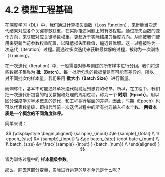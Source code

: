 
# 4.2 模型工程基础

在深度学习（DL）中，我们通过计算损失函数（Loss Function），来衡量当次迭代结果对应各个关键参数权重，在实际描述问题上的有效程度。通过损失函数的变化方向，来获取对应关键参数权重，更趋近于实际结果的梯度方向。从而被我们使用来更新当前参数权重配置，以降低损失函数值，逼近最优解。这一过程被称为一次迭代（Iteration）过程。而通过多次迭代来获取最优解的过程，被称为一次训练（Training）。

在一次迭代（Iteration）中，一般需要对参与训练的所有样本进行分组，我们将这些数据子集称为 **批（Batch）**。每一批所包含的数据量是有可能有差异的，所以，对不同批次的样本量，我们采用 **批大小（Batch Size）** 进行衡量。

而训练中，基本不可能通过单次迭代就能达到想要的结果。所以，在工程中，我们把一次迭代所包含的相关数据和处理的周期过程，称为一个 **时期（Epoch）**。用以区分深度学习学术概念的迭代，和工程执行层面的差异。因此，时期（Epoch）也可以代表数量级，即指代当前一次迭代过程中的所有批的输入样本个数。 **两者本质是一个概念的不同角度称呼。**

简单来说：

$$
{\displaystyle 
 \begin{aligned}
   {sample}_{input} &\le {sample}_{total} \\
   1\ epoch_{size} &= {sample}_{input} \\
                    &\ge batch_{size} \cdot batch_{num} \\
   1\ batch_{size} &= \frac{ {sample}_{input} } {batch_{num}} \\
 \end{aligned}
}
$$

皆为训练过程中的 **样本量级参数**。

那么，除去这部分变量，实际进行运算的基本单元是什么呢？


[ref]: References_4.md